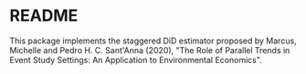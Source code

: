 # README

This package implements the staggered DiD estimator proposed by Marcus, Michelle and Pedro H. C. Sant'Anna (2020), "The Role of Parallel Trends in Event Study Settings: An Application to Environmental Economics".
